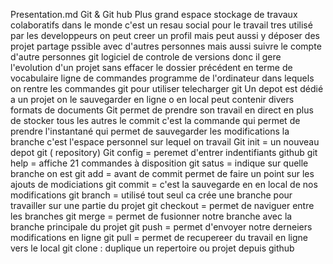 Presentation.md
Git & Git hub
Plus grand espace stockage de travaux colaboratifs dans le monde c'est un resau social pour le travail
tres utilisé par les developpeurs on peut creer un profil mais peut aussi y déposer des projet 
partage pssible avec d'autres personnes mais aussi suivre le compte d'autre personnes 
git logiciel de controle de versions donc il gere l'evolution d'un projet sans effacer le dossier précédent 
en terme de vocabulaire ligne de commandes programme de l'ordinateur dans lequels on rentre les commandes git pour utiliser telecharger git
Un depot est dédié a un projet on le sauvegarder en ligne o en local peut contenir divers formats de documents
Git permet de prendre son travail en direct en plus de stocker tous les autres
le commit c'est la commande qui permet de prendre l'instantané qui permet de sauvegarder les modifications
la branche c'est l'espace personnel sur lequel on travail
Git init = un nouveau depot git ( repository) 
Git config = peremet d'entrer indentifiants github
git help = affiche 21 commandes à disposition
git satus = indique sur quelle branche on est 
git add = avant de commit permet de faire un point sur les ajouts de modiciations
git commit =  c'est la sauvegarde en en local de nos modifications
git branch = utilisé tout seul ca crée une branche pour travailler sur une partie du projet
git checkout = permet de naviguer entre les branches
git merge = permet de fusionner notre branche avec la branche principale du projet
git push = permet d'envoyer notre derneiers modifications en ligne
git pull = permet de recupereer du travail en ligne vers le local
git clone : duplique un repertoire ou projet depuis github